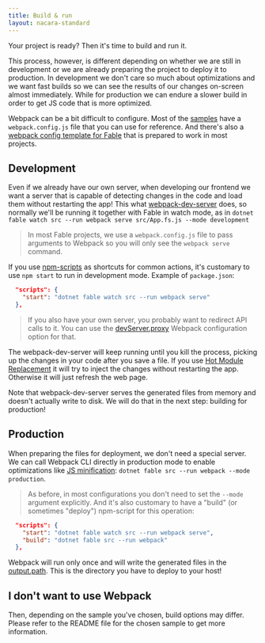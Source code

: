 ```yaml
---
title: Build & run
layout: nacara-standard
---
```


Your project is ready? Then it's time to build and run it.

This process, however, is different depending on whether we are still in development or we are already preparing the project to deploy it to production. In development we don't care so much about optimizations and we want fast builds so we can see the results of our changes on-screen almost immediately. While for production we can endure a slower build in order to get JS code that is more optimized.

Webpack can be a bit difficult to configure. Most of the [samples](https://github.com/fable-compiler/fable3-samples) have a `webpack.config.js` file that you can use for reference. And there's also a [webpack config template for Fable](https://github.com/fable-compiler/webpack-config-template/blob/master/webpack.config.js) that is prepared to work in most projects.

## Development

Even if we already have our own server, when developing our frontend we want a server that is capable of detecting changes in the code and load them without restarting the app! This what [webpack-dev-server](https://github.com/webpack/webpack-dev-server) does, so normally we'll be running it together with Fable in watch mode, as in `dotnet fable watch src --run webpack serve src/App.fs.js --mode development`

> In most Fable projects, we use a `webpack.config.js` file to pass arguments to Webpack so you will only see the `webpack serve` command.

If you use [npm-scripts](https://docs.npmjs.com/misc/scripts) as shortcuts for common actions, it's customary to use `npm start` to run in development mode. Example of `package.json`:

```json
  "scripts": {
    "start": "dotnet fable watch src --run webpack serve"
  },
```

> If you also have your own server, you probably want to redirect API calls to it. You can use the [devServer.proxy](https://webpack.js.org/configuration/dev-server#devserverproxy) Webpack configuration option for that.

The webpack-dev-server will keep running until you kill the process, picking up the changes in your code after you save a file. If you use [Hot Module Replacement](https://elmish.github.io/hmr/) it will try to inject the changes without restarting the app. Otherwise it will just refresh the web page.

Note that webpack-dev-server serves the generated files from memory and doesn't actually write to disk. We will do that in the next step: building for production!

## Production

When preparing the files for deployment, we don't need a special server. We can call Webpack CLI directly in production mode to enable optimizations like [JS minification](https://webpack.js.org/configuration/optimization#optimizationminimize): `dotnet fable src --run webpack --mode production`.

> As before, in most configurations you don't need to set the `--mode` argument explicitly. And it's also customary to have a "build" (or sometimes "deploy") npm-script for this operation:

```json
  "scripts": {
    "start": "dotnet fable watch src --run webpack serve",
    "build": "dotnet fable src --run webpack"
  },
```

Webpack will run only once and will write the generated files in the [output.path](https://webpack.js.org/configuration/output#outputpath). This is the directory you have to deploy to your host!

## I don't want to use Webpack

Then, depending on the sample you've chosen, build options may differ. Please refer to the README file for the chosen sample to get more information.
